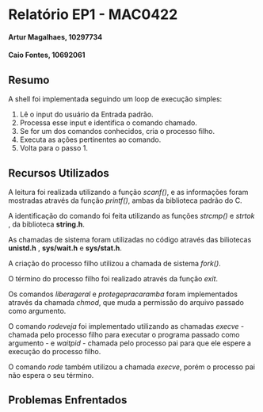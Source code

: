 # Relatório EP1 - MAC0422

#### Artur Magalhaes, 10297734 

#### Caio Fontes, 10692061

## Resumo

A shell foi implementada seguindo um loop de execução simples:

1. Lê o input do usuário da Entrada padrão.
2. Processa esse input e identifica o comando chamado.
3. Se for um dos comandos conhecidos, cria o processo filho.
4. Executa as ações pertinentes ao comando.
5. Volta para o passo 1.

## Recursos Utilizados

A leitura foi realizada utilizando a função *scanf()*, e as informações foram mostradas através da função *printf()*, ambas da biblioteca padrão do C.

A identificação do comando foi feita utilizando as funções *strcmp()* e *strtok* , da biblioteca **string.h**.

As chamadas de sistema foram utilizadas no código através das biliotecas **unistd.h** , **sys/wait.h** e **sys/stat.h**.

A criação do processo filho utilizou a chamada de sistema *fork()*.

O término do processo filho foi realizado através da função *exit*.

Os comandos *liberageral* e *protegepracaramba* foram implementados através da chamada *chmod*, que muda a permissão do arquivo passado como argumento.

O comando *rodeveja* foi implementado utilizando as chamadas *execve* - chamada pelo processo filho para executar o programa passado como argumento - e *waitpid* - chamada pelo processo pai para que ele espere a execução do processo filho.

O comando *rode* também utilizou a chamada *execve*, porém o processo pai não espera o seu término.

## Problemas Enfrentados